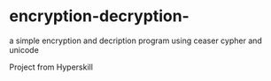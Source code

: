 # encryption-decryption-
a simple encryption and decription program using ceaser cypher and unicode 

Project from Hyperskill
